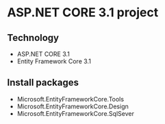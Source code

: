 # ASP.NET CORE 3.1 project
## Technology
- ASP.NET CORE 3.1
- Entity Framework Core 3.1
## Install packages
- Microsoft.EntityFrameworkCore.Tools
- Microsoft.EntityFrameworkCore.Design
- Microsoft.EntityFrameworkCore.SqlSever